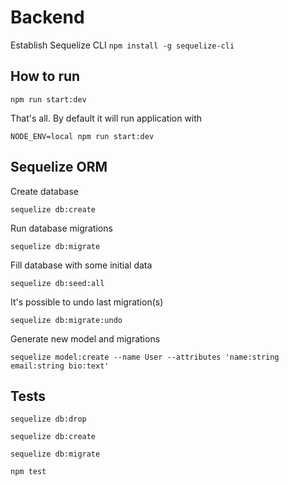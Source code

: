 # Backend

Establish Sequelize CLI `npm install -g sequelize-cli`

## How to run

`npm run start:dev`

That's all.
By default it will run application with

`NODE_ENV=local npm run start:dev`

## Sequelize ORM
Create database

`sequelize db:create`

Run database migrations

`sequelize db:migrate`

Fill database with some initial data

`sequelize db:seed:all`

It's possible to undo last migration(s)

`sequelize db:migrate:undo`

Generate new model and migrations

`sequelize model:create --name User --attributes 'name:string email:string bio:text'`


## Tests

`sequelize db:drop`

`sequelize db:create`

`sequelize db:migrate`

`npm test`

